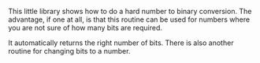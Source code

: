 This little library shows how to do a hard number to binary conversion.
The advantage, if one at all, is that this routine can be used for
numbers where you are not sure of how many bits are required.

It automatically returns the right number of bits.  There is also another routine for changing bits to a number.
